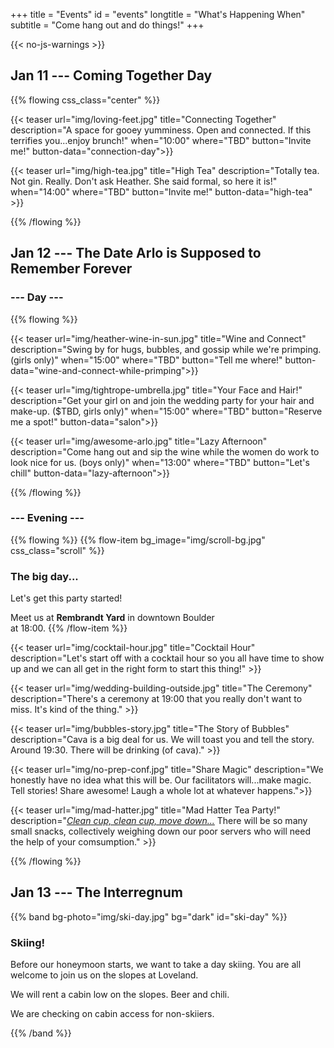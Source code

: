 +++
title = "Events"
id = "events"
longtitle = "What's Happening When"
subtitle = "Come hang out and do things!"
+++

{{< no-js-warnings >}}

## Jan 11 --- Coming Together Day

{{% flowing css_class="center" %}}

{{< teaser url="img/loving-feet.jpg" title="Connecting Together" description="A space for gooey yumminess. Open and connected. If this terrifies you...enjoy brunch!" when="10:00" where="TBD" button="Invite me!" button-data="connection-day">}}

{{< teaser url="img/high-tea.jpg" title="High Tea" description="Totally tea. Not gin. Really. Don't ask Heather. She said formal, so here it is!" when="14:00" where="TBD" button="Invite me!" button-data="high-tea" >}}

{{% /flowing %}}

## Jan 12 --- The Date Arlo is Supposed to Remember Forever

### --- Day ---

{{% flowing %}}

{{< teaser url="img/heather-wine-in-sun.jpg" title="Wine and Connect" description="Swing by for hugs, bubbles, and gossip while we're primping. (girls only)" when="15:00" where="TBD" button="Tell me where!" button-data="wine-and-connect-while-primping">}}

{{< teaser url="img/tightrope-umbrella.jpg" title="Your Face and Hair!" description="Get your girl on and join the wedding party for your hair and make-up. ($TBD, girls only)" when="15:00" where="TBD" button="Reserve me a spot!" button-data="salon">}}

{{< teaser url="img/awesome-arlo.jpg" title="Lazy Afternoon" description="Come hang out and sip the wine while the women do work to look nice for us. (boys only)" when="13:00" where="TBD" button="Let's chill" button-data="lazy-afternoon">}}

{{% /flowing %}}

### --- Evening ---

{{% flowing %}}
{{% flow-item bg_image="img/scroll-bg.jpg" css_class="scroll" %}}
### The big day...

Let's get this party started!

Meet us at **Rembrandt Yard**	 in downtown Boulder\
at 18:00.
{{% /flow-item %}}

{{< teaser url="img/cocktail-hour.jpg" title="Cocktail Hour" description="Let's start off with a cocktail hour so you all have time to show up and we can all get in the right form to start this thing!" >}}

{{< teaser url="img/wedding-building-outside.jpg" title="The Ceremony" description="There's a ceremony at 19:00 that you really don't want to miss. It's kind of the thing." >}}

{{< teaser url="img/bubbles-story.jpg" title="The Story of Bubbles" description="Cava is a big deal for us. We will toast you and tell the story. Around 19:30. There will be drinking (of cava)." >}}

{{< teaser url="img/no-prep-conf.jpg" title="Share Magic" description="We honestly have no idea what this will be. Our facilitators will...make magic. Tell stories! Share awesome! Laugh a whole lot at whatever happens.">}}

{{< teaser url="img/mad-hatter.jpg" title="Mad Hatter Tea Party!" description="[*Clean cup, clean cup, move down...*](http://www.alice-in-wonderland.net/resources/chapters-script/alices-adventures-in-wonderland/chapter-7/) There will be so many small snacks, collectively weighing down our poor servers who will need the help of your comsumption." >}}

{{% /flowing %}}

## Jan 13 --- The Interregnum

{{% band bg-photo="img/ski-day.jpg" bg="dark" id="ski-day" %}}

### Skiing!

Before our honeymoon starts, we want to take a day skiing. You are all welcome to join us on the slopes at Loveland.

We will rent a cabin low on the slopes. Beer and chili.

We are checking on cabin access for non-skiiers.

<span class="event-invitation" data-column="ski-day" data-text="Invite me!"></span>

{{% /band %}}
